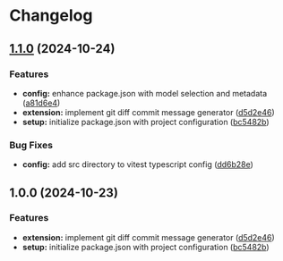 # Changelog

## [1.1.0](https://github.com/tsdevau/diff-commit/compare/v1.0.0...v1.1.0) (2024-10-24)


### Features

* **config:** enhance package.json with model selection and metadata ([a81d6e4](https://github.com/tsdevau/diff-commit/commit/a81d6e417c323d578ae6782e5383f655418ce059))
* **extension:** implement git diff commit message generator ([d5d2e46](https://github.com/tsdevau/diff-commit/commit/d5d2e4643b47c4490b1bc03808ae2e7592160d87))
* **setup:** initialize package.json with project configuration ([bc5482b](https://github.com/tsdevau/diff-commit/commit/bc5482bdfa302911690585fd94c04cc0ca2066e0))


### Bug Fixes

* **config:** add src directory to vitest typescript config ([dd6b28e](https://github.com/tsdevau/diff-commit/commit/dd6b28e03989d3885d55ccddd2be048232914bc1))

## 1.0.0 (2024-10-23)


### Features

* **extension:** implement git diff commit message generator ([d5d2e46](https://github.com/tsdevau/diff-commit/commit/d5d2e4643b47c4490b1bc03808ae2e7592160d87))
* **setup:** initialize package.json with project configuration ([bc5482b](https://github.com/tsdevau/diff-commit/commit/bc5482bdfa302911690585fd94c04cc0ca2066e0))
